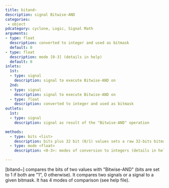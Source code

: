 ```yaml
---
title: bitand~
description: signal Bitwise-AND
categories:
 - object
pdcategory: cyclone, Logic, Signal Math
arguments:
- type: float
  description: converted to integer and used as bitmask
  default: 0
- type: float
  description: mode [0-3] (details in help)
  default: 0
inlets:
  1st:
  - type: signal
    description: signal to execute Bitwise-AND on
  2nd:
  - type: signal
    description: signal to execute Bitwise-AND on
  - type: float
    description: converted to integer and used as bitmask
outlets:
  1st:
  - type: signal
    description: signal as result of the "Bitwise-AND" operation

methods:
  - type: bits <list>
    description: bits plus 32 bit (0/1) values sets a raw 32-bits bitmask
  - type: mode <float>
    description: <0-3>: modes of conversion to integers (details in help)

---
```


[bitand~] compares the bits of two values with "Bitwise-AND" (bits are set to 1 if both are "1", 0 otherwise). It compares two signals or a signal to a given bitmask. It has 4 modes of comparison (see help file).

